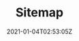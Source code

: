 ---
title: "Sitemap"
slug: sitemap
date: 2021-01-04T02:53:05Z
draft: true

type: page

image: ""
thumbnail : ""

description: ""
---